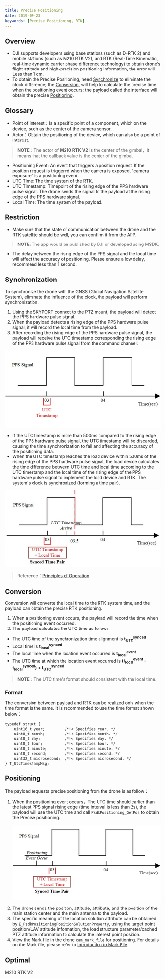 ```yaml
---
title: Precise Positioning
date: 2019-09-23
keywords: [Precise Positioning, RTK]
---
```


## Overview

* DJI supports developers using base stations (such as D-RTK 2) and mobile stations (such as M210 RTK V2), and RTK (Real-Time Kinematic, real-time dynamic carrier phase difference technology) to obtain drone‘s flight attitude and high-precision positioning information, the error will Less than 1 cm.  
* To obtain the Precise Positioning, need [Synchronize](#Synchronization) to eliminate the clock difference; the [Conversion](#Conversion), will help to calculate the precise time when the positioning event occurs; the payload called the interface will obtain the precise [Positioning](#Positioning).

## Glossary

* Point of interest：Is a specific point of a component, which on the device, such as the center of the camera sensor.
* Actor：Obtain the positioning of the device, which can also be a point of interest.

> **NOTE**：The actor of **M210 RTK V2** is the center of the gimbal，it means that the callback value is the center of the gimbal.

* Positioning Event: An event that triggers a position request. If the position request is triggered when the camera is exposed, "camera exposure" is a positioning event.
* UTC Time: The time system of the RTK.
* UTC Timestamp: Timepoint of the rising edge of the PPS hardware pulse signal. The drone sends the signal to the payload at the rising edge of the PPS hardware signal.
* Local Time: The time system of the payload.

## Restriction

* Make sure that the state of communication between the drone and the RTK satellite should be well, you can confirm it from the APP.
>**NOTE**: The app would be published by DJI or developed using MSDK.

* The delay between the rising edge of the PPS signal and the local time will affect the accuracy of positioning. Please ensure a low delay, recommend less than 1 second.

## Synchronization

To synchronize the drone with the GNSS (Global Navigation Satellite System), eliminate the influence of the clock, the payload will perform synchronization.

1. Using the SKYPORT connect to the PTZ mount, the payload will detect the PPS hardware pulse signal.
2. When the payload detects a rising edge of the PPS hardware pulse signal, it will record the local time from the payload.
3. After recording the rising edge of the PPS hardware pulse signal, the payload will receive the UTC timestamp corresponding the rising edge of the PPS hardware pulse signal from the command channel:

![](../images/guide/positioning_guide/positioning_guide_1.jpg)

* If the UTC timestamp is more than 500ms compared to the rising edge of the PPS hardware pulse signal, the UTC timestamp will be discarded, causing the time synchronization to fail and affecting the accuracy of the positioning data.
* When the UTC timestamp reaches the load device within 500ms of the rising edge of the PPS hardware pulse signal, the load device calculates the time difference between UTC time and local time according to the UTC timestamp and the local time of the rising edge of the PPS hardware pulse signal to implement the load device and RTK. The system's clock is synchronized (forming a time pair).  

![](../images/guide/positioning_guide/positioning_guide_2.jpg)

> Reference：[Principles of Operation](https://developer.dji.com/cn/onboard-sdk/documentation/guides/component-guide-hardware-sync.html#Principles-of-Operation)

## Conversion

Conversion will converte the local time to the RTK system time, and the payload can obtain the precise RTK positioning.
1. When a positioning event occurs, the payload will record the time when the positioning event occurred.
2. The payload calculates the UTC time as follow:

* The UTC time of the synchronization time alignment is <b>t<sub>UTC</sub><sup>synced</sup></b>
* Local time is <b>t<sub>local</sub><sup>synced</sup></b>
* The local time when the location event occurred is <b>t<sub>local</sub><sup>event</sup></b>
* The UTC time at which the location event occurred is <b>(t<sub>local</sub><sup>event</sup> - t<sub>local</sub><sup>synced</sup>) + t<sub>UTC</sub><sup>synced</sup></b>

>**NOTE**：The UTC time's format should consistent with the local time.

### Format

The conversion between payload and RTK can be realized only when the time format is the same. It is recommended to use the time format shown below：

```
typedef struct {
    uint16_t year;         /*!< Specifies year. */
    uint8_t month;         /*!< Specifies month. */
    uint8_t day;           /*!< Specifies day. */
    uint8_t hour;          /*!< Specifies hour. */
    uint8_t minute;        /*!< Specifies minute. */
    uint8_t second;        /*!< Specifies second. */
    uint32_t microsecond;  /*!< Specifies microsecond. */
} T_UtcTimestampMsg;
```

## Positioning

The payload requests precise positioning from the drone is as follow：

1. When the positioning event occurs，The UTC time should earlier than the latest PPS signal rising edge (time interval is less than 2s), the payload will use the UTC time and call `PsdkPositioning_GetPos` to obtain the Precise positioning.  
  
![](../images/guide/positioning_guide/positioning_guide_3.jpg)
  
2. The drone sends the position, attitude, attribute, and the position of the main station center and the main antenna to the payload.  
3. The specific meaning of the location solution attribute can be obtained by `E_PsdkPositioningPositionSolutionProperty`, using the target point position/UAV attitude information, the load structure parameter/cached PTZ attitude information to calculate the interest point position.
4. View the Mark file in the drone `cam_mark_file` for positioning. For details on the Mark file, please refer to [Introduction to Mark File](https://djisdksupport.zendesk.com/hc/zh-cn/articles/360024019493-Mark文件简介).

## Optimal

M210 RTK V2



